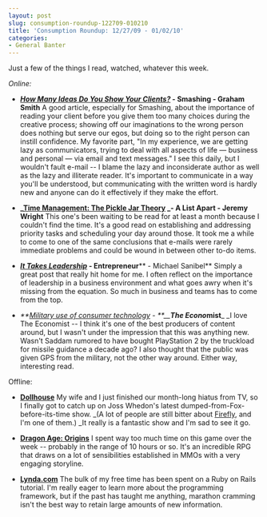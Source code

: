```yaml
---
layout: post
slug: consumption-roundup-122709-010210
title: 'Consumption Roundup: 12/27/09 - 01/02/10'
categories:
- General Banter
---
```


Just a few of the things I read, watched, whatever this week.

_Online:_



	
  * **_[How Many Ideas Do You Show Your Clients?](http://www.smashingmagazine.com/2009/12/28/discuss-how-many-ideas-do-you-show-clients/)_ - Smashing - Graham Smith**
A good article, especially for Smashing, about the importance of reading your client before you give them too many choices during the creative process; showing off our imaginations to the wrong person does nothing but serve our egos, but doing so to the right person can instill confidence. My favorite part, "In my experience, we are getting lazy as communicators, trying to deal with all aspects of life — business and personal — via email and text messages." I see this daily, but I wouldn't fault e-mail -- I blame the lazy and inconsiderate author as well as the lazy and illiterate reader. It's important to communicate in a way you'll be understood, but communicating with the written word is hardly new and anyone can do it effectively if they make the effort.



	
  * **_[Time Management: The Pickle Jar Theory](http://www.alistapart.com/articles/pickle/) _- A List Apart - Jeremy Wright**
This one's been waiting to be read for at least a month because I couldn't find the time. It's a good read on establishing and addressing priority tasks and scheduling your day around those. It took me a while to come to one of the same conclusions that e-mails were rarely immediate problems and could be wound in between other to-do items.



	
  * **_[It Takes Leadership](http://www.entrepreneur.com/management/leadership/article204500.html)_ - Entrepreneur**** - Michael Sanibel**
Simply a great post that really hit home for me. I often reflect on the importance of leadership in a business environment and what goes awry when it's missing from the equation. So much in business and teams has to come from the top.



	
  * _**[Military use of consumer technology](http://www.economist.com/sciencetechnology/displaystory.cfm?story_id=15063872) - **__**The Econo**_**mist**_
_I love The Economist -- I think it's one of the best producers of content around, but I wasn't under the impression that this was anything new. Wasn't Saddam rumored to have bought PlayStation 2 by the truckload for missile guidance a decade ago? I also thought that the public was given GPS from the military, not the other way around. Either way, interesting read.


Offline:

	
  * **[Dollhouse](http://www.imdb.com/title/tt1135300/)**
My wife and I just finished our month-long hiatus from TV, so I finally got to catch up on Joss Whedon's latest dumped-from-Fox-before-its-time show. _(A lot of people are still bitter about [Firefly](http://www.imdb.com/title/tt0303461/), and I'm one of them.) _It really is a fantastic show and I'm sad to see it go.

	
  * [**Dragon Age: Origins**](http://www.amazon.com/Dragon-Age-Origins-Pc/dp/B001IK1BWC/ref=sr_1_2?ie=UTF8&s=videogames&qid=1262647418&sr=1-2)
I spent way too much time on this game over the week -- probably in the range of 10 hours or so. It's an incredible RPG that draws on a lot of sensibilities established in MMOs with a very engaging storyline.

	
  * **[Lynda.com](http://www.lynda.com/)**
The bulk of my free time has been spent on a Ruby on Rails tutorial. I'm really eager to learn more about the programming framework, but if the past has taught me anything, marathon cramming isn't the best way to retain large amounts of new information.


